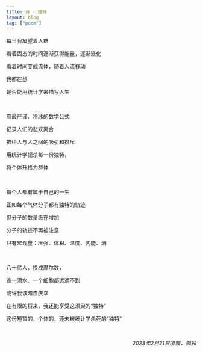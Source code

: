 ```yaml
---
title: 诗 - 独特
layout: blog
tag: ["poem"]
---
```


每当我凝望着人群

看着固态的时间逐渐获得能量，逐渐液化

看着时间变成流体，随着人流移动

我都在想

是否能用统计学来描写人生

<br>

用最严谨、冷冰的数学公式

记录人们的悲欢离合

描绘人与人之间的吸引和排斥

用统计学扼杀每一份独特，

将个体升格为群体

<br>

每个人都有属于自己的一生

正如每个气体分子都有独特的轨迹

但分子的数量级在增加

分子的轨迹不再被注意

只有宏观量：压强、体积、温度、内能、熵

<br>

八十亿人，换成摩尔数，

连一滴水、一个细胞都远远不到

或许我该暗自庆幸

在有限的将来，我还能享受这须臾的“独特”

这份短暂的，个体的，还未被统计学杀死的“独特”

<br>

<p style="text-align:right"><i>2023年2月21日凌晨，孤独</i></p>